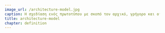 ```yaml
---
image_url: /architecture-model.jpg
caption: Η σχεδίαση ενός πρωτοτύπου με σκοπό τον αρχικό, γρήγορο και οικονομικό, έλεγχο της διάδρασης είναι ανάλογη με την κατασκευή προσχεδίων και μακέτας από τους αρχιτέκτονες μηχανικούς.
title: architecture-model
chapter: definition
---
```

